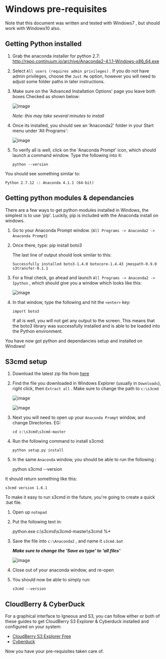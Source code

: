 # Windows pre-requisites


Note that this document was written and tested with Windows7 , but should work with Windows10 also.  


## Getting Python installed

1.  Grab the anaconda installer for python 2.7: http://repo.continuum.io/archive/Anaconda2-4.1.1-Windows-x86_64.exe
2.  Select `All users (requires admin privileges)` .  If you do not have admin privileges, choose the `Just Me` option, however you will need to adjust some folder paths in later instructions.  

3.  Make sure on the 'Advanced Installation Options' page you leave both boxes Checked as shown below:

	![image](../pics/win_anaconda_install_opts.png)

	*Note: this may take several minutes to install*

3.  Once its installed, you should see an 'Anaconda2' folder in your Start menu under 'All Programs':

	![image](../pics/windows_anaconda_startmenu.png)

4.  To verify all is well, click on the 'Anaconda Prompt' icon, which should launch a command window.  Type the following into it:

		python --version

You should see something similar to:

	Python 2.7.12 :: Anaconda 4.1.1 (64-bit)

## Getting python modules & dependancies


There are a few ways to get python modules installed in Windows, the simplest is to use 'pip'.  Luckily, pip is included with the Anaconda install on windows.

1.  Go to your Anaconda Prompt window. (`All Programs -> Anaconda2 -> Anaconda Prompt`)
2.  Once there, type:
		pip install boto3

	The last line of output should look similar to this:

		Successfully installed boto3-1.4.0 botocore-1.4.43 jmespath-0.9.0 s3transfer-0.1.1

3.  For a final check, go ahead and launch `All Programs -> Anaconda2 -> Ipython` , which should give you a window which looks like this:

	![image](../pics/win_ipython_blank.png)

4.  In that window, type the following and hit the `<enter>` key:

		import boto3
	If all is well, you will not get any output to the screen.  This means that the boto3 library was successfully installed and is able to be loaded into the Python environment.


You have now got python and dependancies setup and installed on Windows!


## S3cmd setup

1.  Download the latest zip file from [here](https://github.com/s3tools/s3cmd/archive/master.zip)
2.  Find the file you downloaded in Windows Explorer (usually in `Downloads`), right click, then `Extract all` .  Make sure to change the path to `c:\s3cmd`

	![image](../pics/win_extract_s3cmd.png)

	![image](../pics/win_extract_all.png)


3.  Next you will need to open up your `Anaconda Prompt` window, and change Directories.  EG:

		cd c:\s3cmd\s3cmd-master

4.  Run the following command to install s3cmd:

		python setup.py install

5.  In the same `Anaconda` window, you should be able to run the following :

	python s3cmd --version

It should return something like this:

	s3cmd version 1.6.1

 To make it easy to run s3cmd in the future, you're going to create a quick .bat file.  

1.  Open up `notepad`
2.  Put the following text in:

	python.exe c:\s3cmd\s3cmd-master\s3cmd %*
3.  Save the file into `c:\Anaconda2` , and name it `s3cmd.bat`

	***Make sure to change the 'Save as type' to 'all files'***

	![image](../pics/win_save_bat.png)

4.  Close out of your anaconda window, and re-open
5.  You should now be able to simply run:

		s3cmd --version

## CloudBerry & CyberDuck

For a graphical interface to Igneous and S3, you can follow either or both of these guides to get CloudBerry S3 Explorer & Cyberduck installed and configured on your system:

* [CloudBerry S3 Explorer Free](https://community.igneous.io/hc/en-us/articles/222825147-CloudBerry-S3-Explorer-Free)
* [Cyberduck](https://community.igneous.io/hc/en-us/articles/222874108-Cyberduck-guide)

Now you have your pre-requisites taken care of.
